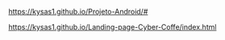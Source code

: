 <a href='https://kysas1.github.io/Projeto-Android/#' target='_blank' > 

https://kysas1.github.io/Projeto-Android/#



https://kysas1.github.io/Landing-page-Cyber-Coffe/index.html
